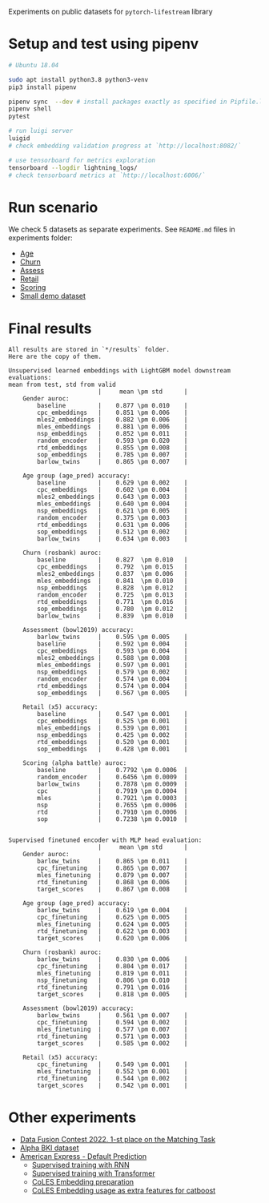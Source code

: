 Experiments on public datasets for `pytorch-lifestream` library

# Setup and test using pipenv

```sh
# Ubuntu 18.04

sudo apt install python3.8 python3-venv
pip3 install pipenv

pipenv sync  --dev # install packages exactly as specified in Pipfile.lock
pipenv shell
pytest

# run luigi server
luigid
# check embedding validation progress at `http://localhost:8082/`

# use tensorboard for metrics exploration
tensorboard --logdir lightning_logs/ 
# check tensorboard metrics at `http://localhost:6006/`

```

# Run scenario
 We check 5 datasets as separate experiments. See `README.md` files in experiments folder:
 - [Age](scenario_age_pred/README.md)
 - [Churn](scenario_rosbank/README.md)
 - [Assess](scenario_bowl2019/README.md)
 - [Retail](scenario_x5/README.md)
 - [Scoring](scenario_alpha_battle/README.md)
 - [Small demo dataset](scenario_gender/README.md)

# Final results
```
All results are stored in `*/results` folder.
Here are the copy of them.

Unsupervised learned embeddings with LightGBM model downstream evaluations:
mean from test, std from valid
                         |     mean \pm std      |
    Gender auroc:
        baseline         |    0.877 \pm 0.010    |
        cpc_embeddings   |    0.851 \pm 0.006    |
        mles2_embeddings |    0.882 \pm 0.006    |
        mles_embeddings  |    0.881 \pm 0.006    |
        nsp_embeddings   |    0.852 \pm 0.011    |
        random_encoder   |    0.593 \pm 0.020    |
        rtd_embeddings   |    0.855 \pm 0.008    |
        sop_embeddings   |    0.785 \pm 0.007    |
        barlow_twins     |    0.865 \pm 0.007    |
                         
    Age group (age_pred) accuracy:
        baseline         |    0.629 \pm 0.002    |
        cpc_embeddings   |    0.602 \pm 0.004    |
        mles2_embeddings |    0.643 \pm 0.003    |
        mles_embeddings  |    0.640 \pm 0.004    |
        nsp_embeddings   |    0.621 \pm 0.005    |
        random_encoder   |    0.375 \pm 0.003    |
        rtd_embeddings   |    0.631 \pm 0.006    |
        sop_embeddings   |    0.512 \pm 0.002    |
        barlow_twins     |    0.634 \pm 0.003    |
    
    Churn (rosbank) auroc:
        baseline         |    0.827  \pm 0.010   |
        cpc_embeddings   |    0.792  \pm 0.015   |
        mles2_embeddings |    0.837  \pm 0.006   |
        mles_embeddings  |    0.841  \pm 0.010   |
        nsp_embeddings   |    0.828  \pm 0.012   |
        random_encoder   |    0.725  \pm 0.013   |
        rtd_embeddings   |    0.771  \pm 0.016   |
        sop_embeddings   |    0.780  \pm 0.012   |
        barlow_twins     |    0.839  \pm 0.010   |
        
    Assessment (bowl2019) accuracy:
        barlow_twins     |    0.595 \pm 0.005    |    
        baseline         |    0.592 \pm 0.004    |    
        cpc_embeddings   |    0.593 \pm 0.004    |    
        mles2_embeddings |    0.588 \pm 0.008    |    
        mles_embeddings  |    0.597 \pm 0.001    |    
        nsp_embeddings   |    0.579 \pm 0.002    |    
        random_encoder   |    0.574 \pm 0.004    |
        rtd_embeddings   |    0.574 \pm 0.004    |
        sop_embeddings   |    0.567 \pm 0.005    |
    
    Retail (x5) accuracy:
        baseline         |    0.547 \pm 0.001    |
        cpc_embeddings   |    0.525 \pm 0.001    |
        mles_embeddings  |    0.539 \pm 0.001    |
        nsp_embeddings   |    0.425 \pm 0.002    |
        rtd_embeddings   |    0.520 \pm 0.001    |
        sop_embeddings   |    0.428 \pm 0.001    |
    
    Scoring (alpha battle) auroc:
        baseline         |    0.7792 \pm 0.0006  |
        random_encoder   |    0.6456 \pm 0.0009  |
        barlow_twins     |    0.7878 \pm 0.0009  |
        cpc              |    0.7919 \pm 0.0004  |
        mles             |    0.7921 \pm 0.0003  |
        nsp              |    0.7655 \pm 0.0006  |
        rtd              |    0.7910 \pm 0.0006  |
        sop              |    0.7238 \pm 0.0010  |


Supervised finetuned encoder with MLP head evaluation:
                         |     mean \pm std      |
    Gender auroc:
        barlow_twins     |    0.865 \pm 0.011    |
        cpc_finetuning   |    0.865 \pm 0.007    |
        mles_finetuning  |    0.879 \pm 0.007    |
        rtd_finetuning   |    0.868 \pm 0.006    |
        target_scores    |    0.867 \pm 0.008    |

    Age group (age_pred) accuracy:
        barlow_twins     |    0.619 \pm 0.004    |
        cpc_finetuning   |    0.625 \pm 0.005    |
        mles_finetuning  |    0.624 \pm 0.005    |
        rtd_finetuning   |    0.622 \pm 0.003    |
        target_scores    |    0.620 \pm 0.006    |
    
    Churn (rosbank) auroc:
        barlow_twins     |    0.830 \pm 0.006    |
        cpc_finetuning   |    0.804 \pm 0.017    |
        mles_finetuning  |    0.819 \pm 0.011    |
        nsp_finetuning   |    0.806 \pm 0.010    |
        rtd_finetuning   |    0.791 \pm 0.016    |
        target_scores    |    0.818 \pm 0.005    |
        
    Assessment (bowl2019) accuracy:
        barlow_twins     |    0.561 \pm 0.007    |    
        cpc_finetuning   |    0.594 \pm 0.002    |    
        mles_finetuning  |    0.577 \pm 0.007    |    
        rtd_finetuning   |    0.571 \pm 0.003    |    
        target_scores    |    0.585 \pm 0.002    |
    
    Retail (x5) accuracy:
        cpc_finetuning   |    0.549 \pm 0.001    |
        mles_finetuning  |    0.552 \pm 0.001    |
        rtd_finetuning   |    0.544 \pm 0.002    |
        target_scores    |    0.542 \pm 0.001    |

```

# Other experiments

- [Data Fusion Contest 2022. 1-st place on the Matching Task](https://github.com/ivkireev86/datafusion-contest-2022)
- [Alpha BKI dataset](scenario_alpha_rnn_vs_transformer/README.md)
- [American Express - Default Prediction](https://www.kaggle.com/competitions/amex-default-prediction)
    - [Supervised training with RNN](https://www.kaggle.com/code/ivkireev/amex-ptls-baseline-supervised-neural-network)
    - [Supervised training with Transformer](https://www.kaggle.com/code/ivkireev/amex-transformer-network-train-with-ptls)
    - [CoLES Embedding preparation](https://www.kaggle.com/code/ivkireev/amex-contrastive-embeddings-with-ptls-coles)
    - [CoLES Embedding usage as extra features for catboost](https://www.kaggle.com/code/ivkireev/catboost-classifier-with-coles-embeddings)

